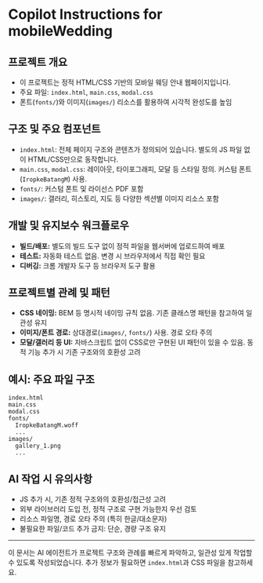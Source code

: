 # Copilot Instructions for mobileWedding

## 프로젝트 개요
- 이 프로젝트는 정적 HTML/CSS 기반의 모바일 웨딩 안내 웹페이지입니다.
- 주요 파일: `index.html`, `main.css`, `modal.css`
- 폰트(`fonts/`)와 이미지(`images/`) 리소스를 활용하여 시각적 완성도를 높임

## 구조 및 주요 컴포넌트
- `index.html`: 전체 페이지 구조와 콘텐츠가 정의되어 있습니다. 별도의 JS 파일 없이 HTML/CSS만으로 동작합니다.
- `main.css`, `modal.css`: 레이아웃, 타이포그래피, 모달 등 스타일 정의. 커스텀 폰트(`IropkeBatangM`) 사용.
- `fonts/`: 커스텀 폰트 및 라이선스 PDF 포함
- `images/`: 갤러리, 히스토리, 지도 등 다양한 섹션별 이미지 리소스 포함

## 개발 및 유지보수 워크플로우
- **빌드/배포:** 별도의 빌드 도구 없이 정적 파일을 웹서버에 업로드하여 배포
- **테스트:** 자동화 테스트 없음. 변경 시 브라우저에서 직접 확인 필요
- **디버깅:** 크롬 개발자 도구 등 브라우저 도구 활용

## 프로젝트별 관례 및 패턴
- **CSS 네이밍:** BEM 등 명시적 네이밍 규칙 없음. 기존 클래스명 패턴을 참고하여 일관성 유지
- **이미지/폰트 경로:** 상대경로(`images/`, `fonts/`) 사용. 경로 오타 주의
- **모달/갤러리 등 UI:** 자바스크립트 없이 CSS로만 구현된 UI 패턴이 있을 수 있음. 동적 기능 추가 시 기존 구조와의 호환성 고려

## 예시: 주요 파일 구조
```
index.html
main.css
modal.css
fonts/
  IropkeBatangM.woff
  ...
images/
  gallery_1.png
  ...
```

## AI 작업 시 유의사항
- JS 추가 시, 기존 정적 구조와의 호환성/접근성 고려
- 외부 라이브러리 도입 전, 정적 구조로 구현 가능한지 우선 검토
- 리소스 파일명, 경로 오타 주의 (특히 한글/대소문자)
- 불필요한 파일/코드 추가 금지: 단순, 경량 구조 유지

---

이 문서는 AI 에이전트가 프로젝트 구조와 관례를 빠르게 파악하고, 일관성 있게 작업할 수 있도록 작성되었습니다. 추가 정보가 필요하면 `index.html`과 CSS 파일을 참고하세요.

